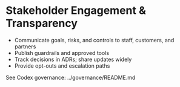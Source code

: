 # Stakeholder Engagement & Transparency

- Communicate goals, risks, and controls to staff, customers, and partners
- Publish guardrails and approved tools
- Track decisions in ADRs; share updates widely
- Provide opt-outs and escalation paths

See Codex governance: ../governance/README.md
